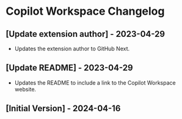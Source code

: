 # Copilot Workspace Changelog

## [Update extension author] - 2023-04-29

- Updates the extension author to GitHub Next.

## [Update README] - 2023-04-29

- Updates the README to include a link to the Copilot Workspace website.

## [Initial Version] - 2024-04-16

